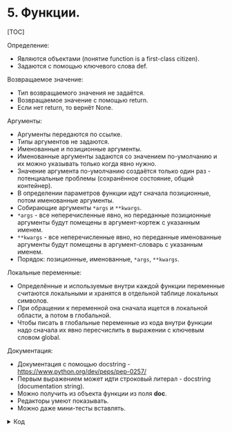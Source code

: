 # 5. Функции.

[TOC]

Определение:

* Являются объектами (понятие function is a first-class citizen).
* Задаются с помощью ключевого слова def.

Возвращаемое значение:

* Тип возвращаемого значения не задаётся.
* Возвращаемое значение с помощью return.
* Если нет return, то вернёт None.

Аргументы:

* Аргументы передаются по ссылке.
* Типы аргументов не задаются.
* Именованные и позиционные аргументы.
* Именованные аргументы задаются со значением по-умолчанию и их можно указывать только когда явно нужно.
* Значение аргумента по-умолчанию создаётся только один раз - потенциальные проблемы (сохранённое состояние, общий контейнер).
* В определении параметров функции идут сначала позиционные, потом именованные аргументы.
* Собирающие аргументы `*args` и `**kwargs`.
* `*args` - все неперечисленные явно, но переданные позиционные аргументы будут помещены в аргумент-кортеж с указанным именем.
* `**kwargs` - все неперечисленные явно, но переданные именованные аргументы будут помещены в аргумент-словарь с указанным именем.
* Порядок: позиционные, именованные, `*args`, `**kwargs`.

Локальные переменные:

* Определённые и используемые внутри каждой функции переменные считаются локальными и хранятся в отдельной таблице локальных символов.
* При обращении к переменной она сначала ищется в локальной области, а потом в глобальной.
* Чтобы писать в глобальные переменные из кода внутри функции надо сначала их явно пересчислить в выражении с ключевым словом global.

Документация:

* Документация с помощью docstring - https://www.python.org/dev/peps/pep-0257/
* Первым выражением может идти строковый литерал - docstring (documentation string).
* Можно получить из объекта функции из поля __doc__.
* Редакторы умеют показывать.
* Можно даже мини-тесты вставлять.

<details>
   <summary>Код</summary>

```python
# simple function
def print_hello():
    print "hello"

def return_hello():
    return "hello"

# recursive function
def dummy_factorial(value):
    if value == 0:
        return 1
    else:
        return value * dummy_factorial(value - 1)

print_hello()
print return_hello()
print dummy_factorial(3)
```

```
hello
hello
6
```

```python
# keyword argument
def greet(name=None):
    if name is None:
        name = "stranger"

    print "Greetings, {name}".format(name=name)
```

```
greet()
greet(name="user") 
Greetings, stranger
Greetings, user
```

```python
def show_params(first_param, second_param, *args, **kwargs):
    print type(args)
    print first_param, second_param, args
    print type(kwargs)
    print kwargs

show_params("one", "two", "three", "four", first_named="named_one", second_named="named_two", third_named="named_three")
```

```
<type 'tuple'>
one two ('three', 'four')
<type 'dict'>
{'second_named': 'named_two', 'third_named': 'named_three', 'first_named': 'named_one'}
```

```python
# unpacking arguments (no always a good style, but sometimes useful)
def show_params(first_param, second_param, third_param):
    print first_param, second_param, third_param

elems = (3, 1, 2)
show_params(*elems)
print range(*elems)
```

```
3 1 2
[]
```

```python
d = {'a': 1, 'b': 2, 'c': 3}
show_params(*d)
```

```
a c b
```

```python
# unpacking kwargs
def show_named_params(first_param="one", second_param="two", third_param="three"):
    print first_param, second_param, third_param

d = {'first_param': 1, 'second_param': 2, 'third_param': 3}
show_named_params(**d)
```

```
1 2 3
```

```python
# zip-star magic
elems_containers = ((1, 2, 3), (4, 5, 6), (7, 8, 9))
print zip(*elems_containers)
```

```
[(1, 4, 7), (2, 5, 8), (3, 6, 9)]
```

```python
# docstring
def do_something():
    """Short description of the function action

    More detailes description: may contain params, invariants,
    raised exceptions, return value and etc.
    """
    pass

print do_something.__doc__
```

```
Short description of the function action

    More detailes description: may contain params, invariants,
    raised exceptions, return value and etc.
```

</details>